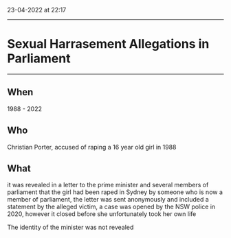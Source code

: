 23-04-2022 at 22:17

---
# Sexual Harrasement Allegations in Parliament
---

## When 
1988 - 2022

## Who 
Christian Porter, accused of raping a 16 year old girl in 1988

## What 
it was revealed in a letter to the prime minister and several members of parliament that the girl had been raped in Sydney by someone who is now a member of parliament, the letter was sent anonymously and included a statement by the alleged victim, a case was opened by the NSW police in 2020, however it closed before she unfortunately took her own life 

The identity of the minister was not revealed 